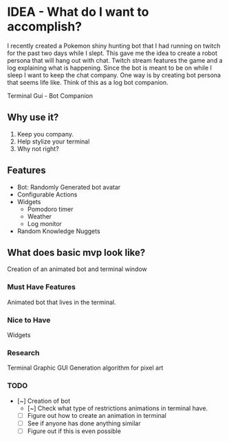 # IDEA - What do I want to accomplish?

I recently created a Pokemon shiny hunting bot that I had running on twitch for the past two days while I slept. This gave me the idea to create a robot persona that will hang out with chat. Twitch stream features the game and a log explaining what is happening. Since the bot is meant to be on while I sleep I want to keep the chat company. One way is by creating bot persona that seems life like. Think of this as a log bot companion.

Terminal Gui - Bot Companion

## Why use it?

1. Keep you company.
2. Help stylize your terminal
3. Why not right?

## Features

- Bot: Randomly Generated bot avatar
- Configurable Actions
- Widgets
  - Pomodoro timer
  - Weather  
  - Log monitor
- Random Knowledge Nuggets

## What does basic mvp look like?

Creation of an animated bot and terminal window

### Must Have Features

Animated bot that lives in the terminal.

### Nice to Have

Widgets

### Research

Terminal Graphic GUI
Generation algorithm for pixel art

### TODO

- [~] Creation of bot
  - [~] Check what type of restrictions animations in terminal have.
  - [ ] Figure out how to create an animation in terminal
  - [ ] See if anyone has done anything similar
  - [ ] Figure out if this is even possible
